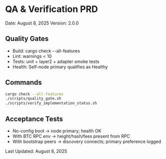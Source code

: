 # QA & Verification PRD

Date: August 8, 2025
Version: 2.0.0

## Quality Gates
- Build: cargo check --all-features
- Lint: warnings < 10
- Tests: unit + layer2 + adapter smoke tests
- Health: Self-node primary qualifies as Healthy

## Commands
```bash
cargo check --all-features
./scripts/quality_gate.sh
./scripts/verify_implementation_status.sh
```

## Acceptance Tests
- No-config boot → node primary; health OK
- With BTC RPC env → height/hash/fees present from RPC
- With bootstrap peers → discovery connects; primary preference logged

Last Updated: August 8, 2025
